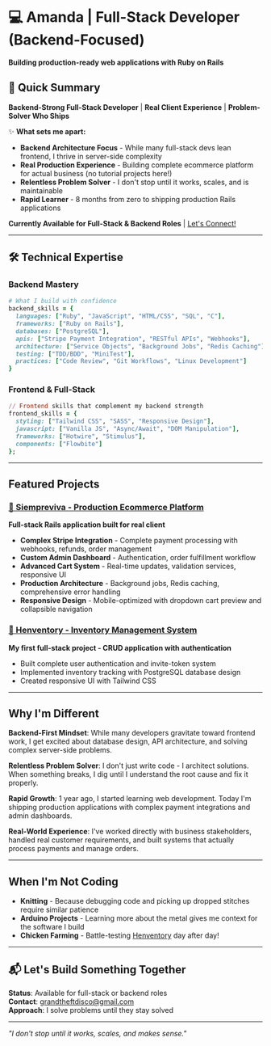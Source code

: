 # 💻 Amanda | Full-Stack Developer (Backend-Focused)
**Building production-ready web applications with Ruby on Rails**

## 🎯 Quick Summary
**Backend-Strong Full-Stack Developer** | **Real Client Experience** | **Problem-Solver Who Ships**

✨ **What sets me apart:**
- **Backend Architecture Focus** - While many full-stack devs lean frontend, I thrive in server-side complexity
- **Real Production Experience** - Building complete ecommerce platform for actual business (no tutorial projects here!)
- **Relentless Problem Solver** - I don't stop until it works, scales, and is maintainable
- **Rapid Learner** - 8 months from zero to shipping production Rails applications

**Currently Available for Full-Stack & Backend Roles** | [Let's Connect!](mailto:grandtheftdisco@gmail.com)

---

## 🛠️ Technical Expertise

### **Backend Mastery**
```ruby
# What I build with confidence
backend_skills = {
  languages: ["Ruby", "JavaScript", "HTML/CSS", "SQL", "C"],
  frameworks: ["Ruby on Rails"],
  databases: ["PostgreSQL"],
  apis: ["Stripe Payment Integration", "RESTful APIs", "Webhooks"],
  architecture: ["Service Objects", "Background Jobs", "Redis Caching"],
  testing: ["TDD/BDD", "MiniTest"],
  practices: ["Code Review", "Git Workflows", "Linux Development"]
}
```

### **Frontend & Full-Stack**
```ruby
// Frontend skills that complement my backend strength  
frontend_skills = {
  styling: ["Tailwind CSS", "SASS", "Responsive Design"],
  javascript: ["Vanilla JS", "Async/Await", "DOM Manipulation"],
  frameworks: ["Hotwire", "Stimulus"],
  components: ["Flowbite"]
};
```

---

## Featured Projects

### [🪻 Siempreviva - Production Ecommerce Platform](https://github.com/grandtheftdisco/siempreviva)
**Full-stack Rails application built for real client**
- **Complex Stripe Integration** - Complete payment processing with webhooks, refunds, order management
- **Custom Admin Dashboard** - Authentication, order fulfillment workflow 
- **Advanced Cart System** - Real-time updates, validation services, responsive UI
- **Production Architecture** - Background jobs, Redis caching, comprehensive error handling
- **Responsive Design** - Mobile-optimized with dropdown cart preview and collapsible navigation

### [🐔 Henventory - Inventory Management System](https://github.com/grandtheftdisco/henventory) 
**My first full-stack project - CRUD application with authentication**
- Built complete user authentication and invite-token system
- Implemented inventory tracking with PostgreSQL database design
- Created responsive UI with Tailwind CSS

---

## Why I'm Different

**Backend-First Mindset**: While many developers gravitate toward frontend work, I get excited about database design, API architecture, and solving complex server-side problems.

**Relentless Problem Solver**: I don't just write code - I architect solutions. When something breaks, I dig until I understand the root cause and fix it properly.

**Rapid Growth**: 1 year ago, I started learning web development. Today I'm shipping production applications with complex payment integrations and admin dashboards.

**Real-World Experience**: I've worked directly with business stakeholders, handled real customer requirements, and built systems that actually process payments and manage orders.

---

## When I'm Not Coding
- **Knitting** - Because debugging code and picking up dropped stitches require similar patience
- **Arduino Projects** - Learning more about the metal gives me context for the software I build
- **Chicken Farming** - Battle-testing [Henventory](https://github.com/grandtheftdisco/henventory) day after day!

---

## 📬 Let's Build Something Together
**Status**: Available for full-stack or backend roles  
**Contact**: [grandtheftdisco@gmail.com](mailto:grandtheftdisco@gmail.com)  
**Approach**: I solve problems until they stay solved

---
*"I don't stop until it works, scales, and makes sense."*

